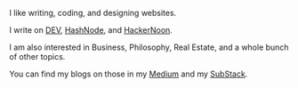 I like writing, coding, and designing websites.

I write on [DEV](https://dev.to/shreyastaware), [HashNode](https://shreyastaware.hashnode.dev/), and [HackerNoon](https://hackernoon.com/u/shreyastaware).

I am also interested in Business, Philosophy, Real Estate, and a whole bunch of other topics.

You can find my blogs on those in my [Medium](https://medium.com/@shreyastaware) and my [SubStack](https://shreyastaware.substack.com/).

